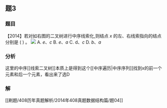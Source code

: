 ## 题3
### 题目
【2014】若对如右图的二叉树进行中序线索化,则结点 $x$ 的左、右线索指向的结点分别是 ( ) 。
![](https://img.hwenyi.live/202410301901449.webp)
A. $e\text{、}c$ 
B. $e\text{、}a$ 
C. $\mathrm{d}\text{、}c$ 
D. $b\text{、}a$
### 分析
这里的中序[[线索二叉树]]本质上是得到这个[[中序遍历|中序序列]]找到x的前一个元素和后一个元素，看出来了选D
### 解
[[刷题/408历年真题解析/2014年408真题数据结构篇/题04]]


